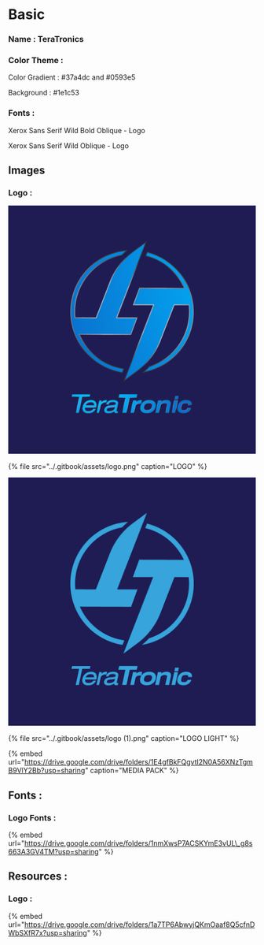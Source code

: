 # Basic

### Name : TeraTronics

### Color Theme : 

Color Gradient : \#37a4dc and \#0593e5

Background : \#1e1c53

### Fonts :

Xerox Sans Serif Wild Bold Oblique - Logo

Xerox Sans Serif Wild Oblique - Logo



## Images

### Logo : 

![LOGO](../.gitbook/assets/logo-jpeg%20%282%29%20%282%29.jpg)

{% file src="../.gitbook/assets/logo.png" caption="LOGO" %}

![LOGO LIGHT](../.gitbook/assets/logo%20%281%29.png)

{% file src="../.gitbook/assets/logo \(1\).png" caption="LOGO LIGHT" %}

{% embed url="https://drive.google.com/drive/folders/1E4gfBkFQgvtl2N0A56XNzTgmB9VlY2Bb?usp=sharing" caption="MEDIA PACK" %}

## Fonts :

### Logo Fonts :

{% embed url="https://drive.google.com/drive/folders/1nmXwsP7ACSKYmE3vUL\_g8s663A3GV4TM?usp=sharing" %}

## Resources :

### Logo :

{% embed url="https://drive.google.com/drive/folders/1a7TP6AbwyjQKmOaaf8Q5cfnDWbSXfR7x?usp=sharing" %}



